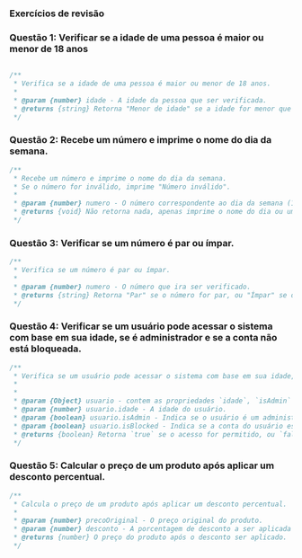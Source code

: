 ### Exercícios de revisão

### Questão 1: Verificar se a idade de uma pessoa é maior ou menor de 18 anos

```javascript

/**
 * Verifica se a idade de uma pessoa é maior ou menor de 18 anos.
 *
 * @param {number} idade - A idade da pessoa que ser verificada.
 * @returns {string} Retorna "Menor de idade" se a idade for menor que 18, ou "Maior de idade" se for 18 ou mais.
 */
```

### Questão 2: Recebe um número e imprime o nome do dia da semana.

```javascript
/**
 * Recebe um número e imprime o nome do dia da semana.
 * Se o número for inválido, imprime "Número inválido".
 *
 * @param {number} numero - O número correspondente ao dia da semana (1 para Domingo, 2 para Segunda-feira, etc.).
 * @returns {void} Não retorna nada, apenas imprime o nome do dia ou uma mensagem de erro no console.
 */
```

### Questão 3: Verificar se um número é par ou ímpar.

```javascript
/**
 * Verifica se um número é par ou ímpar.
 * 
 * @param {number} numero - O número que ira ser verificado.
 * @returns {string} Retorna "Par" se o número for par, ou "Ímpar" se o número for ímpar.
 */
```

### Questão 4: Verificar se um usuário pode acessar o sistema com base em sua idade, se é administrador e se a conta não está bloqueada.

```javascript
/**
 * Verifica se um usuário pode acessar o sistema com base em sua idade, se é administrador e se a conta não está bloqueada.
 *
 *
 * @param {Object} usuario - contem as propriedades `idade`, `isAdmin` e `isBlocked` do usuário.
 * @param {number} usuario.idade - A idade do usuário.
 * @param {boolean} usuario.isAdmin - Indica se o usuário é um administrador.
 * @param {boolean} usuario.isBlocked - Indica se a conta do usuário está bloqueada.
 * @returns {boolean} Retorna `true` se o acesso for permitido, ou `false` caso contrário.
 */
```

### Questão 5: Calcular o preço de um produto após aplicar um desconto percentual.

```javascript
/**
 * Calcula o preço de um produto após aplicar um desconto percentual.
 *
 * @param {number} precoOriginal - O preço original do produto.
 * @param {number} desconto - A porcentagem de desconto a ser aplicada no produto.
 * @returns {number} O preço do produto após o desconto ser aplicado.
 */
```